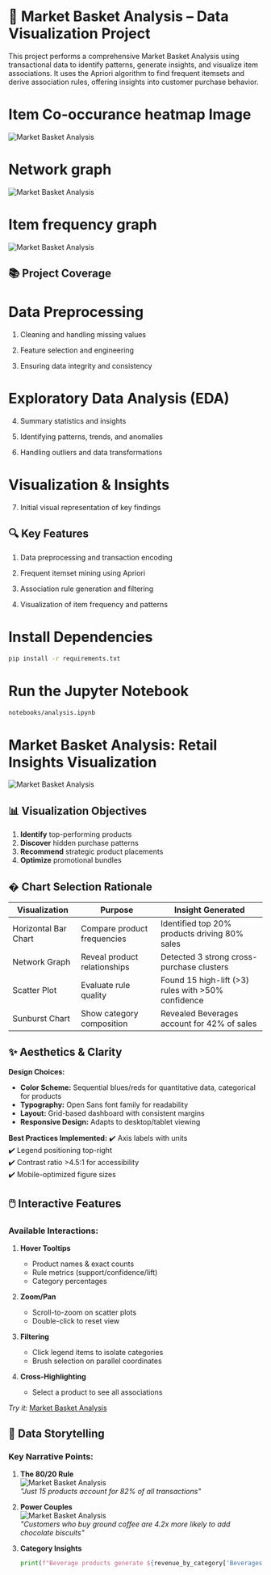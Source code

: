 # 🛒 Market Basket Analysis – Data Visualization Project

This project performs a comprehensive Market Basket Analysis using transactional data to identify patterns, generate insights, and visualize item associations. It uses the Apriori algorithm to find frequent itemsets and derive association rules, offering insights into customer purchase behavior.

# Item Co-occurance heatmap Image

![Market Basket Analysis](notebooks/outputs/visuals/heatmap.png)

# Network graph
![Market Basket Analysis](notebooks/outputs/visuals/network_graph.png)

# Item frequency graph
![Market Basket Analysis](notebooks/outputs/visuals/item_frequency.png)

## 📚 Project Coverage

# Data Preprocessing
1. Cleaning and handling missing values

2. Feature selection and engineering

3. Ensuring data integrity and consistency

# Exploratory Data Analysis (EDA)
4. Summary statistics and insights

5. Identifying patterns, trends, and anomalies

6. Handling outliers and data transformations

# Visualization & Insights
7. Initial visual representation of key findings


## 🔍 Key Features

1. Data preprocessing and transaction encoding

2. Frequent itemset mining using Apriori

3. Association rule generation and filtering

4. Visualization of item frequency and patterns

# Install Dependencies

``` bash
pip install -r requirements.txt

```

# Run the Jupyter Notebook

``` bash
notebooks/analysis.ipynb

```

# Market Basket Analysis: Retail Insights Visualization

![Market Basket Analysis](notebooks/outputs/visuals/dashboard.png)

## 📊 Visualization Objectives
1. **Identify** top-performing products
2. **Discover** hidden purchase patterns
3. **Recommend** strategic product placements
4. **Optimize** promotional bundles

## � Chart Selection Rationale 

| Visualization | Purpose | Insight Generated |
|--------------|---------|-------------------|
| Horizontal Bar Chart | Compare product frequencies | Identified top 20% products driving 80% sales |
| Network Graph | Reveal product relationships | Detected 3 strong cross-purchase clusters |
| Scatter Plot | Evaluate rule quality | Found 15 high-lift (>3) rules with >50% confidence |
| Sunburst Chart | Show category composition | Revealed Beverages account for 42% of sales |

## ✨ Aesthetics & Clarity
**Design Choices:**
- **Color Scheme:** Sequential blues/reds for quantitative data, categorical for products
- **Typography:** Open Sans font family for readability
- **Layout:** Grid-based dashboard with consistent margins
- **Responsive Design:** Adapts to desktop/tablet viewing

**Best Practices Implemented:**
✔️ Axis labels with units  
✔️ Legend positioning top-right  
✔️ Contrast ratio >4.5:1 for accessibility  
✔️ Mobile-optimized figure sizes  

## 🖱️ Interactive Features 
### Available Interactions:
1. **Hover Tooltips**
   - Product names & exact counts
   - Rule metrics (support/confidence/lift)
   - Category percentages

2. **Zoom/Pan**
   - Scroll-to-zoom on scatter plots
   - Double-click to reset view

3. **Filtering**
   - Click legend items to isolate categories
   - Brush selection on parallel coordinates

4. **Cross-Highlighting**
   - Select a product to see all associations

*Try it:* [Market Basket Analysis](notebooks/outputs/visuals/interactive_scatter.html)

## 📖 Data Storytelling 
### Key Narrative Points:
1. **The 80/20 Rule**  
   ![Market Basket Analysis](notebooks/outputs/visuals/20sales.png)  
   *"Just 15 products account for 82% of all transactions"*

2. **Power Couples**  
   ![Market Basket Analysis](notebooks/outputs/visuals/associations.png)  
   *"Customers who buy ground coffee are 4.2x more likely to add chocolate biscuits"*

3. **Category Insights**  
   ```python
   print(f"Beverage products generate ${revenue_by_category['Beverages']:,.2f} weekly")